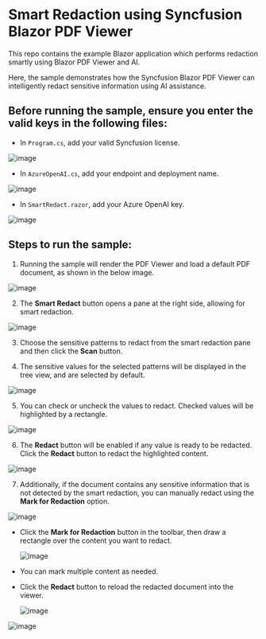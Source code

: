 # Smart Redaction using Syncfusion Blazor PDF Viewer

This repo contains the example Blazor application which performs redaction smartly using Blazor PDF Viewer and AI.

Here, the sample demonstrates how the Syncfusion Blazor PDF Viewer can intelligently redact sensitive information using AI assistance.

## Before running the sample, ensure you enter the valid keys in the following files:
 
- In `Program.cs`, add your valid Syncfusion license.

 ![image](https://github.com/user-attachments/assets/e01eefbb-a6fd-4fad-aeb7-c445daf8bb82)

- In `AzureOpenAI.cs`, add your endpoint and deployment name.
 
 ![image](https://github.com/user-attachments/assets/aac6fb90-37bd-483b-ad57-7686921eca3c)

- In `SmartRedact.razor`, add your Azure OpenAI key.

![image](https://github.com/user-attachments/assets/15044326-489a-4e45-bf0d-e2e1fb29815d)

## Steps to run the sample:

1.	Running the sample will render the PDF Viewer and load a default PDF document, as shown in the below image.

  ![image](https://github.com/user-attachments/assets/446ec3f3-7f09-42f1-bea6-8f1d687e4017)
 
2.	The **Smart Redact** button opens a pane at the right side, allowing for smart redaction.

  ![image](https://github.com/user-attachments/assets/9fb87246-6069-4baa-8c59-11e393f9e040)

3.	Choose the sensitive patterns to redact from the smart redaction pane and then click the **Scan** button.

4.	The sensitive values for the selected patterns will be displayed in the tree view, and are selected by default.

  ![image](https://github.com/user-attachments/assets/409201f2-6abc-4c63-81be-0d3c8c57863a)

5.	You can check or uncheck the values to redact. Checked values will be highlighted by a rectangle.

  ![image](https://github.com/user-attachments/assets/138afb9d-c566-4109-b501-96e0ef7985d4)

6.	The **Redact** button will be enabled if any value is ready to be redacted. Click the **Redact** button to redact the highlighted content.

  ![image](https://github.com/user-attachments/assets/0956fff7-d2d6-42a9-9a2a-1e1828545365)

7.	Additionally, if the document contains any sensitive information that is not detected by the smart redaction, you can manually redact using the **Mark for Redaction** option.

  ![image](https://github.com/user-attachments/assets/3cc9fec0-ae9c-4075-bc82-024e83d1c944)

* Click the **Mark for Redaction** button in the toolbar, then draw a rectangle over the content you want to redact.
    
  ![image](https://github.com/user-attachments/assets/ca28fc34-04ea-483c-af06-45c9a58bd47a)

* You can mark multiple content as needed.

* Click the **Redact** button to reload the redacted document into the viewer.
    
  ![image](https://github.com/user-attachments/assets/71ab50a1-f890-41f2-9a14-04ceee881de1)

 ![image](https://github.com/user-attachments/assets/6f1402f8-9544-4bdf-b815-c29cba7f9595)